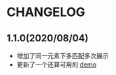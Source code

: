 # CHANGELOG

## 1.1.0(2020/08/04)

- 增加了同一元素下多匹配多次展示
- 更新了一个还算可用的 [demo](http://212.64.77.74:8080/localsearch/)
